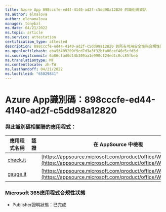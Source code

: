 ```yaml
---
title: Azure App 898cccfe-ed44-4140-ad2f-c5dd98a12820 的識別碼資訊
ms.author: elmalova
author: elenamalova
manager: tonybal
ms.date: 04/21/2022
ms.topic: article
ms.service: attestation
certification_type: attested
description: 898cccfe-ed44-4140-ad2f-c5dd98a12820 的所有可用安全性與合規性資訊。
ms.openlocfilehash: eba93409209f9cd7d3a3f32bfa06cef46e5cfd3d
ms.sourcegitcommit: 6a86cfad0d14b309aa1e990c124ed1c0cc85fbeb
ms.translationtype: MT
ms.contentlocale: zh-TW
ms.lasthandoff: 04/21/2022
ms.locfileid: "65029841"
---
```

# <a name="azure-app-id-898cccfe-ed44-4140-ad2f-c5dd98a12820"></a>Azure App識別碼：898cccfe-ed44-4140-ad2f-c5dd98a12820


### <a name="apps-associated-with-this-id"></a>與此識別碼相關聯的應用程式：
| **應用程式名稱** | **認證** | **在 AppSource 中檢視** |
|--------------|---------------|-----------------------|
| [check.it](../forward/WA200003604.md) |  | [https://appsource.microsoft.com/product/office/WA200003604](https://appsource.microsoft.com/product/office/WA200003604) |
| [gauge.it](../forward/WA200003874.md) |  | [https://appsource.microsoft.com/product/office/WA200003874](https://appsource.microsoft.com/product/office/WA200003874) |

### <a name="microsoft-365-app-compliance-status"></a>Microsoft 365應用程式合規性狀態
- Publisher證明狀態：已完成
